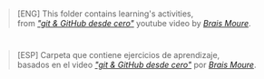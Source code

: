 #
> [ENG] This folder contains learning's activities,  
> from _["git & GitHub desde cero"](https://youtu.be/3GymExBkKjE?si=1xdrhtiIrWGbWhD7)_ youtube video by _[Brais Moure](https://github.com/mouredev)_.
#

#
> [ESP] Carpeta que contiene ejercicios de aprendizaje,  
> basados en el video _["git & GitHub desde cero"](https://youtu.be/3GymExBkKjE?si=1xdrhtiIrWGbWhD7)_ por _[Brais Moure](https://github.com/mouredev)_.
#
